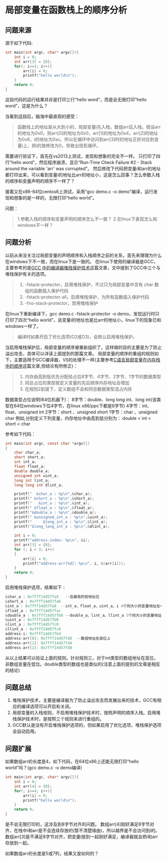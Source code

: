 # 局部变量在函数栈上的顺序分析


## 问题来源
源于如下代码:
``` C
int main(int argc, char* argv[]){
    int i = 0;
    int arr[3] = {0};
    for(; i<=3; i++){
        arr[i] = 0;
        printf("hello world\n");
    }
    return 0;
}
```
这段代码的运行结果并非是打印三行“hello word”，而是会无限打印“hello word”，这是为什么？

当看到这段后，脑海中最直观的感受：
> 函数栈上的地址是从大到小的，局部变量i先入栈，数组arr后入栈。假设arr的地址为0x0，则arr[0]的地址为0x0，arr[1]的地址为0x4，arr[2]的地址为0x8，i的地址为0xc。所以在循环中访问到arr[3]时的地址正好对应到变量i上，把i的值修改为0，导致出现死循环。

需要进行验证下，首先在vs2013上测试，发现和想象的完全不一样。
只打印了四行“hello word”，然后程序崩溃，显示“Run-Time Check Failure #2 - Stack around the variable 'arr' was corrupted”。
然后修改下代码把变量i和arr的地址都打印出来，可以看到变量i的地址比arr的地址小，这是怎么回事？怎么参数入栈的顺序和变量声明的顺序不一样了？

接着又在x86-64位centos6上测试，采用“gcc demo.c -o demo”编译，运行发现和想象的是一样的，无限打印“hello world”。

问题：
> 1.参数入栈的顺序和变量声明的顺序怎么不一致？
> 2.在linux下表现怎么和windows不一样？

## 问题分析
以前从来没关注过局部变量的声明顺序和入栈顺序之前的关系，首先来理理为什么在windows下不一致，而在linux下是一致的。
在linux下使用的编译器是GCC，主要参考的是[GCC 中的编译器堆栈保护技术](https://www.ibm.com/developerworks/cn/linux/l-cn-gccstack/index.html)这篇文章，文中提到了GCC中三个与堆栈保护有关的选项。
> 1. -fstack-protector，启用堆栈保护，不过只为局部变量中含有 char 数组的函数插入保护代码
> 2. -fstack-protector-all，启用堆栈保护，为所有函数插入保护代码
> 3. -fno-stack-protector，禁用堆栈保护

在linux下重新编译下，gcc demo.c -fstack-protector -o demo，发现运行时只打印了四次“hello world”，且变量i的地址也是比arr的地址小，linux下的现象已和windows一样了。
> 编译时如果开启了优化选项(O2或O3)，会默认启用堆栈保护。

当启用堆栈保护后，局部变量的顺序被重新组织了。这样做的目的主要是为了防止溢出攻击，具体可以详读上面提到的那篇文章。
局部变量的顺序的重组的规则如下，主要适用于GCC编译器，VS的处理不一样(主要参考[C语言局部变量在内存栈中的顺序](https://blog.csdn.net/qq_19406483/article/details/77511447?utm_source=blogxgwz3)这篇文章,但结论有所修正)：
> 1. 内存由高到低优先分配给占位8字节、4字节、2字节、1字节的数据类型
> 2. 同总占位的类型按定义变量的先后顺序内存地址会增加
> 3. 在规则2前提下，定义数组不会和同总数据类型混占内存

数据类型占位说明(64位机器下)： 
8字节：double、long long int、long int(该类型在64位windows下位4字节，在linux x86/ppc下都是8字节)
4字节：int、float、unsigned int 
2字节：short 、unsigned short 
1字节：char 、unsigned char 
例如,分别定义下列变量，内存地址中由高到低分别为： double < int < short < char 

参考如下代码：
``` C
int main(int argc, const char *argv[])
{
    char char_a;
    short short_a;
    int int_a;
    float float_a;
    double double_a;
    unsigned int uint_a;
    long int lint_a;
    long long int dlint_a;

    printf("  &char_a : %p\n",&char_a);
    printf(" &short_a : %p\n",&short_a);
    printf("   &int_a : %p\n",&int_a);
    printf(" &float_a : %p\n",&float_a);
    printf("&double_a : %p\n",&double_a);
    printf(" &unsigned_int_a : %p\n",&uint_a);
    printf("     &long_int_a : %p\n",&lint_a);
    printf("&long_long_int_a : %p\n",&dlint_a);
    
    int i = 0;
    printf("address-index: %p\n", &i);
    int arr[3] = {0};
    for (; i < 3; i++) 
    {
        arr[i] = 0;
        printf("address-arr[%d]: %p\n", i, &(arr[i]));
    }
    return 0;
}

```

启用堆栈保护选项，结果如下：
``` C
&char_a : 0x7fff14d57fa5   --在最低的低地址位
&short_a : 0x7fff14d57fa6
&int_a : 0x7fff14d57fa8  --int_a、float_a、uint_a、i 4个同大小的变量地址在一起(与声明顺序相反)
&float_a : 0x7fff14d57fac
&double_a : 0x7fff14d57fb8 --double_a、lint_a、llint_a 3个同大小的变量地址在一起(与声明顺序相反)
&uint_a : 0x7fff14d57fb0
&lint_a : 0x7fff14d57fc0
&llint_a : 0x7fff14d57fc8
address-i: 0x7fff14d57fb4
address-arr[0]: 0x7fff14d57fd0  --数组地址在高位上
address-arr[1]: 0x7fff14d57fd4
address-arr[2]: 0x7fff14d57fd8
```
从以上结果可以验证上面的规则。针对规则三，对于int类型的数组地址在高位，非数组变量在低位。double类型的数组也是类似的(注意上面的提到的文章是相反的结论)

## 问题总结
1. 堆栈保护技术，主要是编译器为了防止溢出攻击而发展出来的技术，GCC有相应的编译选项可以开启和关闭。
2. 局部变量的入栈规则，不启用堆栈保护技术时，按照声明的顺序入栈。启用堆栈保护技术时，是按照三个规则来进行重组的。
3. GCC默认是没有开启堆栈保护选项的，但如果启用了优化选项，堆栈保护选项会自动启用。

## 问题扩展
如果数组arr的长度是4，如下代码，在64位x86上还能无限打印“hello world”吗？(gcc demo.c -o demo编译)
``` C
int main(int argc, char* argv[]){
    int i = 0;
    int arr[4] = {0};
    for(; i<=4; i++){
        arr[i] = 0;
        printf("hello world\n");
    }
    return 0;
}
```
是不会无限打印的，这涉及到8字节对齐的问题。
数组arr[4]刚好满足8字节对齐，在栈中i和arr是不会连续存放的(暂不清楚缘由)，所以越界是不会访问到i的。
数组arr[3]是不满足8字节对齐，把变量i放到一起刚好满足，编译器就会把i和arr存放到一起。

如果数组arr的长度是5或7列，结果又是如何的？



